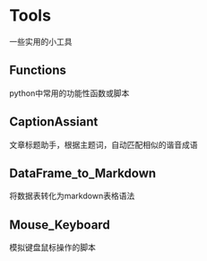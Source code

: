 # Tools
一些实用的小工具

## Functions
python中常用的功能性函数或脚本

## CaptionAssiant
文章标题助手，根据主题词，自动匹配相似的谐音成语

## DataFrame_to_Markdown
将数据表转化为markdown表格语法

## Mouse_Keyboard
模拟键盘鼠标操作的脚本


